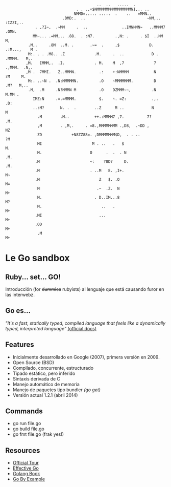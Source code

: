                                             ..  ..   .....  .                                       
                                   . . .,+$NMMMMMMMMMMMMMMMNI,.. ..                                 
                                  NMMD=..... .....  .    ..   =MMN..                                
                             .DMD:.  ..                           ~NM,.. :IZZI,..                   
                 . ,?I~,  .~MM     .  ..               ..IMNNMN~   ..MMMM7   .OMN.                  
                MM~... .=MM,.. .88.  . :N7.         .,N: .     . $I  ..NM        M,                 
              .M,.     .8M  ..M. .       .~=  .     ,$             D.  .:M...,    M .               
              M:. . . .M8.. .Z             .M.     .  ..            D .  .MMMM.   M,.               
             ,M.   IMMM,.  .I.             . M.    M  ,7             7   .,MMM.  .N,.               
             ,M .  7MMI.   Z..MMMN.          .:    +:NMMMM           N     7M     M.                
              M:. ..~N .  .N:MMMMMN.         .O    ~MMMMMMM.         D     .M?   M,..               
              .M,  .M     .N?MMMN M          .O    DZMMM~~,         .N       M.MM .                 
                IMZ:N     .=.=MMMM.          $.    ~. =Z:           .,.     .D:                     
                ..:M?       N. .  .        ..Z      M ..            N         M                     
                  .M        .M..           ++.:MMMM7 ,7.          7?         .M.                    
                  ,M        . ,M,.     . =8.,MMMMMMMM .,D8,  .~DD ,           NZ                    
                  ZD             +N8ZZ88=. ,DMMMMMMM$D,  . . ..               ?M                    
                  MI                      M . ..   .   $                       M.                   
                  M.                     O      .  .  . N                     .M.                   
                 .M                      ~:    ?8D7     D.                    .M.                   
                 .M                      . ..M   8. ,I+.                       M~                   
                 .M                          Z   $. .O                         M=                   
                  M                         .~  .Z.  N                         M+                   
                  M.                       . D..IM...8                         M?                   
                  M.                          ..   .                           M+                   
                 .MI                         ...                               M+                   
                 .OD                                                           M+                   
                  .M                                                           M+                   


Le Go sandbox
=============

Ruby... set... GO!
------------------

Introducción (for ~~dummies~~ rubyists) al lenguaje que está causando furor en las interwebz.

Go es...
--------

*"It's a fast, statically typed, compiled language that feels like a dynamically typed, interpreted language"*  [(official docs)](http://golang.org/doc/)

Features
--------

- Inicialmente desarrollado en Google (2007), primera versión en 2009.
- Open Source (BSD)
- Compilado, concurrente, estructurado
- Tipado estático, pero inferido
- Sintaxis derivada de C
- Manejo automático de memoria
- Manejo de paquetes tipo bundler _(go get)_
- Versión actual 1.2.1 (abril 2014)

Commands
--------

- go run file.go
- go build file.go
- go fmt file.go (frak yes!)


Resources
----------

- [Official Tour](http://tour.golang.org/)
- [Effective Go](http://golang.org/doc/effective_go.html)
- [Golang Book](http://www.golang-book.com)
- [Go By Example](https://gobyexample.com)